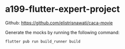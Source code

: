# a199-flutter-expert-project

Github: https://github.com/elistrisnawati/caca-movie

Generate the mocks by running the following command:

`flutter pub run build_runner build`